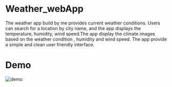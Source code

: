 
# Weather_webApp
The weather app build by me provides current weather conditions. Users can search for a location by city name, and the app displays the temperature, humidity, wind speed.The app display the climate images based on the weather condition , humidity and wind speed.  The app provide a simple and clean user friendly interface.

# Demo
![demo](https://github.com/Raj-Ritik/Weather_webApp/assets/125888072/fed4a5e0-4a48-44fc-ba88-1dbfd760d2ab)


